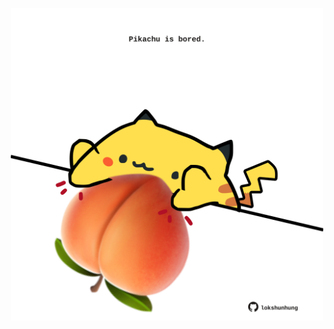 <!-- built at 15/03/2022, 14:01:01 UTC -->
<p align="center">
  <img width="500" height="500" src="./ReadmeImage.svg">
</p>
